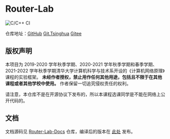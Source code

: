 # Router-Lab

![C/C++ CI](https://github.com/z4yx/Router-Lab/workflows/C/C++%20CI/badge.svg)

仓库地址：[GitHub](http://github.com/thu-cs-lab/Router-Lab) [Git.Tsinghua](https://git.tsinghua.edu.cn/Router-Lab/Router-Lab) [Gitee](https://gitee.com/jiegec/Router-Lab.git)

## 版权声明

本项目为 2019-2020 学年秋季学期、2020-2021 学年秋季学期和春季学期、2021-2022 学年秋季学期清华大学计算机科学与技术系开设的《计算机网络原理》课程的实验框架。
**未经作者授权，禁止用作任何其他用途，包括且不限于在其他课程或者其他学校中使用。**
作者保留一切追究侵权责任的权利。

请注意，本仓库不是在开源协议下发布的，所以本课程选课同学是不能在网络上公开代码的。

## 文档

文档源码见 [Router-Lab-Docs](https://github.com/thu-cs-lab/Router-Lab-Docs) 仓库，编译后的版本在 [此处](https://lab.cs.tsinghua.edu.cn/router/doc/) 发布。
